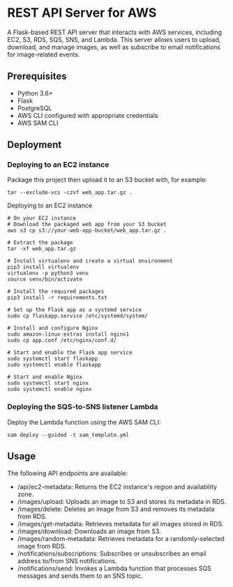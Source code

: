 # REST API Server for AWS

A Flask-based REST API server that interacts with AWS services, including EC2, S3, RDS, SQS, SNS, and Lambda. This server allows users to upload, download, and manage images, as well as subscribe to email notifications for image-related events.

## Prerequisites

- Python 3.6+
- Flask
- PostgreSQL
- AWS CLI configured with appropriate credentials
- AWS SAM CLI

## Deployment
### Deploying to an EC2 instance

Package this project then upload it to an S3 bucket with, for example:

    tar --exclude-vcs -czvf web_app.tar.gz .

Deploying to an EC2 instance

    # On your EC2 instance
    # Download the packaged web app from your S3 bucket
    aws s3 cp s3://your-web-app-bucket/web_app.tar.gz .

    # Extract the package
    tar -xf web_app.tar.gz

    # Install virtualenv and create a virtual environment
    pip3 install virtualenv
    virtualenv -p python3 venv
    source venv/bin/activate

    # Install the required packages
    pip3 install -r requirements.txt

    # Set up the Flask app as a systemd service
    sudo cp flaskapp.service /etc/systemd/system/

    # Install and configure Nginx
    sudo amazon-linux-extras install nginx1
    sudo cp app.conf /etc/nginx/conf.d/

    # Start and enable the Flask app service
    sudo systemctl start flaskapp
    sudo systemctl enable flaskapp

    # Start and enable Nginx
    sudo systemctl start nginx
    sudo systemctl enable nginx

### Deploying the SQS-to-SNS listener Lambda
Deploy the Lambda function using the AWS SAM CLI:

    sam deploy --guided -t sam_template.yml

## Usage
The following API endpoints are available:

- /api/ec2-metadata: Returns the EC2 instance's region and availability zone.
- /images/upload: Uploads an image to S3 and stores its metadata in RDS.
- /images/delete: Deletes an image from S3 and removes its metadata from RDS.
- /images/get-metadata: Retrieves metadata for all images stored in RDS.
- /images/download: Downloads an image from S3.
- /images/random-metadata: Retrieves metadata for a randomly-selected image from RDS.
- /notifications/subscriptions: Subscribes or unsubscribes an email address to/from SNS notifications.
- /notifications/send: Invokes a Lambda function that processes SQS messages and sends them to an SNS topic.
